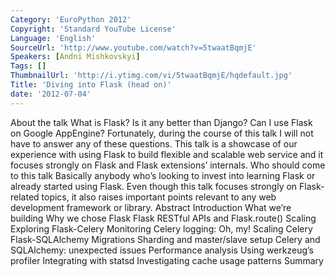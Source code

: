 ```yaml
---
Category: 'EuroPython 2012'
Copyright: 'Standard YouTube License'
Language: 'English'
SourceUrl: 'http://www.youtube.com/watch?v=5twaatBqmjE'
Speakers: [Andni Mishkovskyi]
Tags: []
ThumbnailUrl: 'http://i.ytimg.com/vi/5twaatBqmjE/hqdefault.jpg'
Title: 'Diving into Flask (head on)'
date: '2012-07-04'
---
```

About the talk What is Flask? Is it any better than Django? Can I use Flask on
Google AppEngine? Fortunately, during the course of this talk I will not have
to answer any of these questions. This talk is a showcase of our experience
with using Flask to build flexible and scalable web service and it focuses
strongly on Flask and Flask extensions’ internals. Who should come to this
talk Basically anybody who’s looking to invest into learning Flask or already
started using Flask. Even though this talk focuses strongly on Flask-related
topics, it also raises important points relevant to any web development
framework or library. Abstract Introduction What we’re building Why we chose
Flask Flask RESTful APIs and Flask.route() Scaling Exploring Flask-Celery
Monitoring Celery logging: Oh, my! Scaling Celery Flask-SQLAlchemy Migrations
Sharding and master/slave setup Celery and SQLAlchemy: unexpected issues
Performance analysis Using werkzeug’s profiler Integrating with statsd
Investigating cache usage patterns Summary

